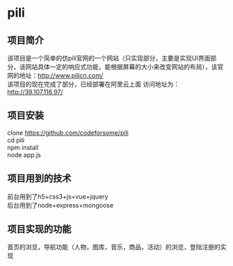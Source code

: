 # pili
## 项目简介 <br>
该项目是一个简单的仿pili官网的一个网站（只实现部分，主要是实现UI界面部分，该网站具体一定的响应式功能，能根据屏幕的大小来改变网站的布局），该官网的地址：http://www.pilicn.com/ <br>
该项目的现在完成了部分，已经部署在阿里云上面 访问地址为：http://39.107.116.97/<br>
## 项目安装<br>
clone https://github.com/codeforsome/pili <br>
cd pili <br>
npm install <br>
node app.js <br>
## 项目用到的技术  <br>
前台用到了h5+css3+js+vue+jquery <br>
后台用到了node+express+mongoose <br>
## 项目实现的功能<br>
首页的浏览，导航功能（人物，图库，音乐，商品，活动）的浏览，登陆注册的实现<br>
